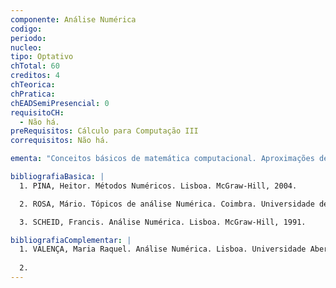 ```yaml
---
componente: Análise Numérica
codigo:  
periodo: 
nucleo:
tipo: Optativo
chTotal: 60 
creditos: 4
chTeorica: 
chPratica: 
chEADSemiPresencial: 0
requisitoCH:
  - Não há.
preRequisitos: Cálculo para Computação III
correquisitos: Não há.

ementa: "Conceitos básicos de matemática computacional. Aproximações de funções. Soluções para sistemas de equações lineares. Integração e derivação numéricas: método de Gauss-Legendre e um método de cálculo aproximado de autovalores e autovetores. Equações diferenciais ordinárias: problemas de valores iniciais."

bibliografiaBasica: |
  1. PINA, Heitor. Métodos Numéricos. Lisboa. McGraw-Hill, 2004.

  2. ROSA, Mário. Tópicos de análise Numérica. Coimbra. Universidade de Coimbra.Departamento de Matemática, 1991.

  3. SCHEID, Francis. Análise Numérica. Lisboa. McGraw-Hill, 1991.

bibliografiaComplementar: |
  1. VALENÇA, Maria Raquel. Análise Numérica. Lisboa. Universidade Aberta, 1996.
  
  2.
---
```

